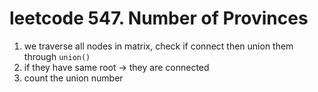 # leetcode 547. Number of Provinces
1. we traverse all nodes in matrix, check if connect then union them through `union()`
2. if they have same root -> they are connected
3. count the union number
